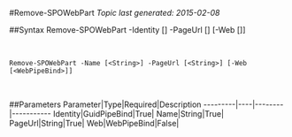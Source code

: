 #Remove-SPOWebPart
*Topic last generated: 2015-02-08*


##Syntax
    Remove-SPOWebPart -Identity [<GuidPipeBind>] -PageUrl [<String>] [-Web [<WebPipeBind>]]

&nbsp;

    Remove-SPOWebPart -Name [<String>] -PageUrl [<String>] [-Web [<WebPipeBind>]]

&nbsp;

##Parameters
Parameter|Type|Required|Description
---------|----|--------|-----------
Identity|GuidPipeBind|True|
Name|String|True|
PageUrl|String|True|
Web|WebPipeBind|False|
